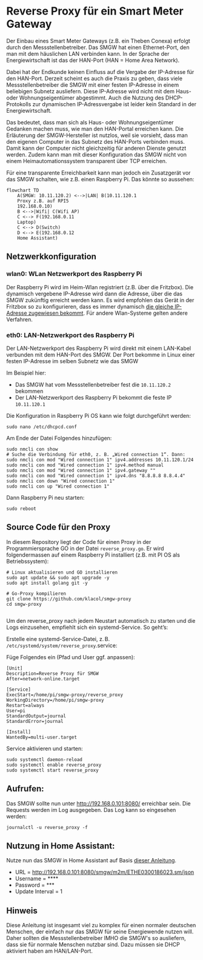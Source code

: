 # Reverse Proxy für ein Smart Meter Gateway

Der Einbau eines Smart Meter Gateways (z.B. ein Theben Conexa) erfolgt durch den Messstellenbetreiber. Das SMGW hat einen Ethernet-Port, den man mit dem häuslichen LAN verbinden kann. In der Sprache der Energiewirtschaft ist das der HAN-Port (HAN = Home Area Network).

Dabei hat der Endkunde keinen Einfluss auf die Vergabe der IP-Adresse für den HAN-Port. Derzeit scheint es auch die Praxis zu geben, dass viele Messstellenbetreiber die SMGW mit einer festen IP-Adresse in einem beliebigen Subnetz ausliefern. Diese IP-Adresse wird nicht mit dem Haus- oder Wohnungseigentümer abgestimmt. Auch die Nutzung des DHCP-Protokolls zur dynamischen IP-Adressvergabe ist leider kein Standard in der Energiewirtschaft.

Das bedeutet, dass man sich als Haus- oder Wohnungseigentümer Gedanken machen muss, wie man den HAN-Portal erreichen kann. Die Erläuterung der SMGW-Hersteller ist nutzlos, weil sie vorsieht, dass man den eigenen Computer in das Subnetz des HAN-Ports verbinden muss. Damit kann der Computer nicht gleichzeitig für anderen Dienste genutzt werden. Zudem kann man mit dieser Konfiguration das SMGW nicht von einem Heimautomationssystem transparent über TCP erreichen.

Für eine transparente Erreichbarkeit kann man jedoch  ein Zusatzgerät vor das SMGW schalten, wie z.B. einen Raspberry Pi. Das könnte so aussehen:

```mermaid
flowchart TD
    A(SMGW: 10.11.120.2) <-->|LAN| B(10.11.120.1 
    Proxy z.B. auf RPI5
    192.168.0.10)
    B <-->|Wifi| C(Wifi AP)
    C <--> F(192.168.0.11 
    Laptop)
    C <--> D(Switch)
    D <--> E(192.168.0.12
    Home Assistant)
```

## Netzwerkkonfiguration

### wlan0: WLan Netzwerkport des Raspberry Pi

Der Raspberry Pi wird im Heim-Wlan registriert (z.B. über die Fritzbox). Die dynamisch vergebene IP-Adresse wird dann die Adresse, über die das SMGW zukünftig erreicht werden kann. Es wird empfohlen das Gerät in der Fritzbox so zu konfigurieren, dass es immer dynamisch [die gleiche IP-Adresse zugewiesen bekommt](https://fritz.com/service/wissensdatenbank/dok/FRITZ-Box-7590/201_Netzwerkgerat-immer-die-gleiche-IP-Adresse-von-FRITZ-Box-zuweisen-lassen/). Für andere Wlan-Systeme gelten andere Verfahren.


### eth0: LAN-Netzwerkport des Raspberry Pi 

Der LAN-Netzwerkport des Raspberry Pi wird direkt mit einem LAN-Kabel verbunden mit dem HAN-Port des SMGW. Der Port bekomme in Linux einer festen IP-Adresse im selben Subnetz wie das SMGW 

Im Beispiel hier: 
- Das SMGW hat vom Messstellenbetreiber fest die ``10.11.120.2`` bekommen
- Der LAN-Netzwerkport des Raspberry Pi bekommt die feste IP ``10.11.120.1``

Die Konfiguration in Raspberry Pi OS kann wie folgt durchgeführt werden:

```shell
sudo nano /etc/dhcpcd.conf
```

Am Ende der Datei Folgendes hinzufügen:

```shell
sudo nmcli con show
# Suche die Verbindung für eth0, z. B. „Wired connection 1“. Dann:
sudo nmcli con mod "Wired connection 1" ipv4.addresses 10.11.120.1/24
sudo nmcli con mod "Wired connection 1" ipv4.method manual
sudo nmcli con mod "Wired connection 1" ipv4.gateway ""
sudo nmcli con mod "Wired connection 1" ipv4.dns "8.8.8.8 8.8.4.4"
sudo nmcli con down "Wired connection 1" 
sudo nmcli con up "Wired connection 1"
```

Dann Raspberry Pi neu starten:

```shell
sudo reboot
```

## Source Code für den Proxy

In diesem Repository liegt der Code für einen Proxy in der Programmiersprache GO in der Datei ``reverse_proxy.go``. Er wird folgendermassen auf einem Raspberry Pi installiert (z.B. mit PI OS als Betriebssystem):

```shell
# Linux aktualisieren und GO installieren
sudo apt update && sudo apt upgrade -y
sudo apt install golang git -y

# Go-Proxy kompilieren
git clone https://github.com/klacol/smgw-proxy
cd smgw-proxy


```

Um den reverse_proxy nach jedem Neustart automatisch zu starten und die Logs einzusehen, empfiehlt sich ein systemd-Service. So geht’s:

Erstelle eine systemd-Service-Datei, z. B. ``/etc/systemd/system/reverse_proxy``.service:

Füge Folgendes ein (Pfad und User ggf. anpassen):

```shell 
[Unit]
Description=Reverse Proxy für SMGW
After=network-online.target

[Service]
ExecStart=/home/pi/smgw-proxy/reverse_proxy
WorkingDirectory=/home/pi/smgw-proxy
Restart=always
User=pi
StandardOutput=journal
StandardError=journal

[Install]
WantedBy=multi-user.target
```

Service aktivieren und starten:

```shell 
sudo systemctl daemon-reload
sudo systemctl enable reverse_proxy
sudo systemctl start reverse_proxy
```


## Aufrufen:
Das SMGW sollte nun unter http://192.168.0.101:8080/ erreichbar sein. Die Requests werden im Log ausgegeben. Das Log kann so eingesehen werden:

```shell 
journalctl -u reverse_proxy -f
```

## Nutzung in Home Assistant:

Nutze nun das SMGW in Home Assistant auf Basis [dieser Anleitung](https://github.com/jannickfahlbusch/ha-ppc-smgw?tab=readme-ov-file#configuration).

* URL = http://192.168.0.101:8080/smgw/m2m/ETHE0300186023.sm/json
* Username = ****
* Password = ***
* Update Interval = 1

## Hinweis

Diese Anleitung ist insgesamt viel zu komplex für einen normaler deutschen Menschen, der einfach nur das SMGW für seine Energiewende nutzen will. Daher sollten die Messstellenbetreiber IMHO die SMGW's so ausliefern, dass sie für normale Menschen nutzbar sind. Dazu müssen sie DHCP aktiviert haben am HAN/LAN-Port.